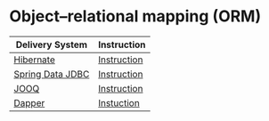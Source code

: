 # Object–relational mapping (ORM)

| Delivery System                                                 | Instruction                             |
|-----------------------------------------------------------------|-----------------------------------------|
| [Hibernate](https://hibernate.org/orm/)                         | [Instruction](../hibernate.md)          |
| [Spring Data JDBC](https://spring.io/projects/spring-data-jdbc) | [Instruction](../spring-data-jdbc.md)   |
| [JOOQ](https://www.jooq.org/)                                   | [Instruction](../jooq.md)               |
| [Dapper](https://dappertutorial.net/)                                                       | [Instuction](../dapper_over_ado_net.md) |


